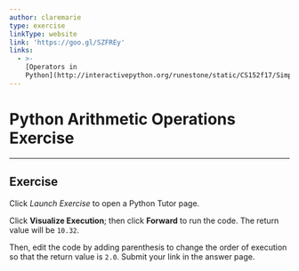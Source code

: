 ```yaml
---
author: claremarie
type: exercise
linkType: website
link: 'https://goo.gl/SZFREy'
links:
  - >-
    [Operators in
    Python](http://interactivepython.org/runestone/static/CS152f17/SimplePythonData/OperatorsandOperands.html){website}
---
```


# Python Arithmetic Operations Exercise


---

## Exercise

Click *Launch Exercise* to open a Python Tutor page.

Click **Visualize Execution**; then click **Forward** to run the code. The return value will be `10.32`.

Then, edit the code by adding parenthesis to change the order of execution so that the return value is `2.0`. Submit your link in the answer page.
